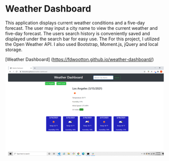 # Weather Dashboard

This application displays current weather conditions and a five-day forecast.  The user may input a city name to view the current weather and five-day forecast.  The users search history is conveniently saved and displayed under the search bar for easy use.  The For this project, I utilized the Open Weather API.  I also used Bootstrap, Moment.js, jQuery and local storage.

[Weather Dashboard] (https://fdwootton.github.io/weather-dashboard/)

![Weather Dashboard](./assets/images/weather-screenshot.png)